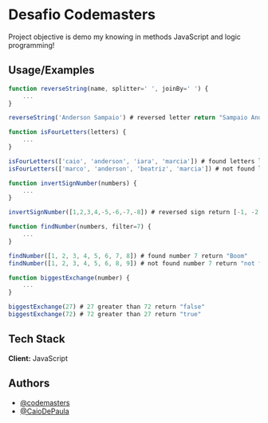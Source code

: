 
# Desafio Codemasters

Project objective is demo my  knowing in methods JavaScript and logic programming!


## Usage/Examples

```javascript
function reverseString(name, splitter=' ', joinBy=' ') {
    ...
}

reverseString('Anderson Sampaio') # reversed letter return "Sampaio Anderson"
```

```javascript
function isFourLetters(letters) {
    ...
}

isFourLetters(['caio', 'anderson', 'iara', 'marcia']) # found letters length four return ["caio", "iara"]
isFourLetters(['marco', 'anderson', 'beatriz', 'marcia']) # not found letters length four return []
```

```javascript
function invertSignNumber(numbers) {
    ...
}

invertSignNumber([1,2,3,4,-5,-6,-7,-8]) # reversed sign return [-1, -2, -3, -4, 5, 6, 7, 8]
```

```javascript
function findNumber(numbers, filter=7) {
    ...
}

findNumber([1, 2, 3, 4, 5, 6, 7, 8]) # found number 7 return "Boom"
findNumber([1, 2, 3, 4, 5, 6, 8, 9]) # not found number 7 return "not found number seven in array!"
```

```javascript
function biggestExchange(number) {
    ...
}

biggestExchange(27) # 27 greater than 72 return "false"
biggestExchange(72) # 72 greater than 27 return "true"
```
## Tech Stack

**Client:** JavaScript

  
## Authors

- [@codemasters](codemasters.br)
- [@CaioDePaula](codemasters.br)
